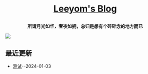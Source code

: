 **<p align="center">[Leeyom's Blog](https://blog.leeyom.top)</p>**
====

**<p align="center">所谓月光如华，奢夜如拥，总归是想有个碎碎念的地方而已</p>**
[![](https://raw.githubusercontent.com/superleeyom/blog/main/img/IMG_216.JPEG)](https://blog.leeyom.top)

<!-- ## 联系方式
- Twitter：[@super_leeyom](https://twitter.com/super_leeyom)
- Telegram：[@super_leeyom](https://t.me/super_leeyom)
- Email：[leeyomwang@163.com](mailto:leeyomwang@163.com)
- Blog：[https://blog.leeyom.top](https://blog.leeyom.top)
- RSS：[RSS Feed](https://raw.githubusercontent.com/nowingcanfly/blog/master/feed.xml) -->

## 最近更新
- [测试](https://github.com/nowingcanfly/blog/issues/1)--2024-01-03
